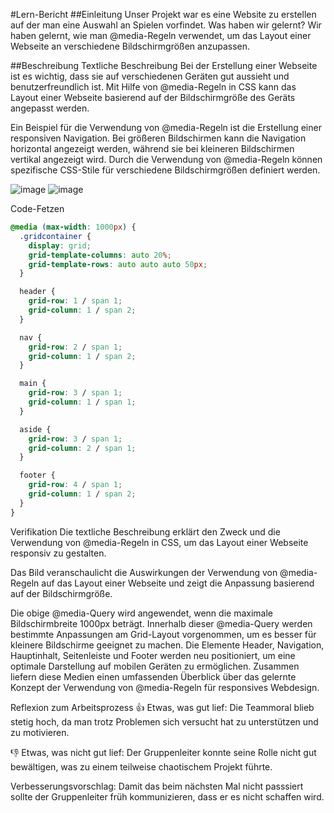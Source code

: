 #Lern-Bericht
##Einleitung
Unser Projekt war es eine Website zu erstellen auf der man eine Auswahl an Spielen vorfindet.
Was haben wir gelernt?
Wir haben gelernt, wie man @media-Regeln verwendet, um das Layout einer Webseite an verschiedene Bildschirmgrößen anzupassen.

##Beschreibung
Textliche Beschreibung
Bei der Erstellung einer Webseite ist es wichtig, dass sie auf verschiedenen Geräten gut aussieht und benutzerfreundlich ist. Mit Hilfe von @media-Regeln in CSS kann das Layout einer Webseite basierend auf der Bildschirmgröße des Geräts angepasst werden.

Ein Beispiel für die Verwendung von @media-Regeln ist die Erstellung einer responsiven Navigation. Bei größeren Bildschirmen kann die Navigation horizontal angezeigt werden, während sie bei kleineren Bildschirmen vertikal angezeigt wird. Durch die Verwendung von @media-Regeln können spezifische CSS-Stile für verschiedene Bildschirmgrößen definiert werden.

![image](https://github.com/GM21GM/LA1600/assets/111045891/fff16e15-bbc2-4761-a5cb-0c62e2a56859) ![image](https://github.com/GM21GM/LA1600/assets/111045891/154306f6-50cb-45c9-97c9-7a1bb8c30f34)




Code-Fetzen
``` css
@media (max-width: 1000px) {
  .gridcontainer {
    display: grid;
    grid-template-columns: auto 20%;
    grid-template-rows: auto auto auto 50px;
  }

  header {
    grid-row: 1 / span 1;
    grid-column: 1 / span 2;
  }

  nav {
    grid-row: 2 / span 1;
    grid-column: 1 / span 2;
  }

  main {
    grid-row: 3 / span 1;
    grid-column: 1 / span 1;
  }

  aside {
    grid-row: 3 / span 1;
    grid-column: 2 / span 1;
  }

  footer {
    grid-row: 4 / span 1;
    grid-column: 1 / span 2;
  }
}

```

Verifikation
Die textliche Beschreibung erklärt den Zweck und die Verwendung von @media-Regeln in CSS, um das Layout einer Webseite responsiv zu gestalten.

Das Bild veranschaulicht die Auswirkungen der Verwendung von @media-Regeln auf das Layout einer Webseite und zeigt die Anpassung basierend auf der Bildschirmgröße.

Die obige @media-Query wird angewendet, wenn die maximale Bildschirmbreite 1000px beträgt. Innerhalb dieser @media-Query werden bestimmte Anpassungen am Grid-Layout vorgenommen, um es besser für kleinere Bildschirme geeignet zu machen. Die Elemente Header, Navigation, Hauptinhalt, Seitenleiste und Footer werden neu positioniert, um eine optimale Darstellung auf mobilen Geräten zu ermöglichen.
Zusammen liefern diese Medien einen umfassenden Überblick über das gelernte Konzept der Verwendung von @media-Regeln für responsives Webdesign.

Reflexion zum Arbeitsprozess
👍 Etwas, was gut lief: Die Teammoral blieb stetig hoch, da man trotz Problemen sich versucht hat zu unterstützen und zu motivieren.

👎 Etwas, was nicht gut lief: Der Gruppenleiter konnte seine Rolle nicht gut bewältigen, was zu einem teilweise chaotischem Projekt führte.

Verbesserungsvorschlag: Damit das beim nächsten Mal nicht passsiert sollte der Gruppenleiter früh kommunizieren, dass er es nicht schaffen wird.
